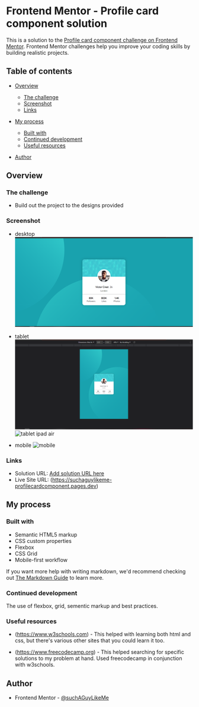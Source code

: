 # Frontend Mentor - Profile card component solution

This is a solution to the [Profile card component challenge on Frontend Mentor](https://www.frontendmentor.io/challenges/profile-card-component-cfArpWshJ). Frontend Mentor challenges help you improve your coding skills by building realistic projects.

## Table of contents

-   [Overview](#overview)
    -   [The challenge](#the-challenge)
    -   [Screenshot](#screenshot)
    -   [Links](#links)
-   [My process](#my-process)

    -   [Built with](#built-with)
    -   [Continued development](#continued-development)
    -   [Useful resources](#useful-resources)

-   [Author](#author)

## Overview

### The challenge

-   Build out the project to the designs provided

### Screenshot

-   desktop
    ![dekstop](screenshots/desktop.PNG)

-   tablet
    ![tablet ipad air](screenshots/tablet-ipad-air.PNG)
    ![tablet ipad air](screenshots/tablet-nest-hub.PNG.PNG)

-   mobile
    ![mobile](screenshots/mobile-iphone-se.PNG.PNG)

### Links

-   Solution URL: [Add solution URL here](https://your-solution-url.com)
-   Live Site URL: (https://suchaguylikeme-profilecardcomponent.pages.dev)

## My process

### Built with

-   Semantic HTML5 markup
-   CSS custom properties
-   Flexbox
-   CSS Grid
-   Mobile-first workflow

If you want more help with writing markdown, we'd recommend checking out [The Markdown Guide](https://www.markdownguide.org/) to learn more.

### Continued development

The use of flexbox, grid, sementic markup and best practices.

### Useful resources

-   (https://www.w3schools.com) - This helped with learning both html and css, but there's various other sites that you could learn it too.

-   (https://www.freecodecamp.org) - This helped searching for specific solutions to my problem at hand. Used freecodecamp in conjunction with w3schools.

## Author

-   Frontend Mentor - [@suchAGuyLikeMe](https://www.frontendmentor.io/profile/suchAGuyLikeMe)
